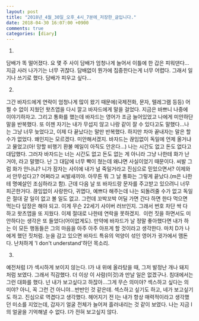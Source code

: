 ```yaml
---
layout: post
title: "2018년_4월_30일_오후_4시_7분에_저장한_글입니다."
date: 2018-04-30 16:07:00 +0900
comments: true 
categories: [diary] 
---
```

1.
담배가 똑 떨어졌다. 요 몇 주 사이 담배가 엄청나게 늘어서 이틀에 한 갑은 피워댄다...지금 사러 나가기는 너무 귀찮다. 담배없이 뭔가에 집중한다는게 너무 어렵다. 그래서 일기나 쓰기로 했다. 담배가 피우고 싶다...

2.
그간 바자드에게 연락이 엄청나게 많이 왔기 때문에(국제전화, 문자, 텔레그램 등등) 어쩔 수 없이 지웠던 왓츠앱을 다시 깔고 바자드에게 말을 걸었다. 지금은 바쁘니 나중에 이야기하자고. 그리고 통화를 했는데 바자드는 영어가 조금 늘어있었고 나에게 미안하단 말을 반복했다. 또 이젠 자기는 내가 무섭지 않고 나랑 같이 잘 수 있다고도 말했다...나는 그냥 너무 늦었다고, 이제 다 끝났다는 말만 반복했다. 하지만 차마 끝내자는 말은 할 수가 없었다. 왜인지는 모르겠다. 미안해서겠지. 바자드는 끊임없이 독일에 언제 올거냐고 물었고(아! 망할 비행기 환불 메일이 아직도 안온다...) 나는 시간도 없고 돈도 없다고 대답했다. 그러자 바자드는 너는 시간도 없고 돈도 없는 게 아니라 그냥 나한테 화가 난거야, 라고 말했다. 난 그 대답에 너무 빡이 쳤는데 왜냐면 사실이었기 때문이다. 씨발 그럼 화가 안나냐? 니가 잠자는 사이에 내가 널 죽일거라고 진심으로 믿었으면서? 이제와서 안무섭다고? 어쩌라고 씨발새끼야. 아무튼 뭐 그 날 통화는 그렇게 끝났다.(m은 나한테 명예살인 조심하라고 함). 근데 다음 날 또 바자드랑 문자를 주고받고 있으려니 너무 피곤한거다. 끊임없이 사랑한다, 귀엽다, 예쁘다 해주는데 나는 되돌려줄 수가 없고 독일은 절대 갈 일이 없고 볼 일도 없고. 그런데 꼬박꼬박 어딜 가면 간다 하면 한다 먹으면 먹는다 답장은 해야 되고. 이게 무슨 22세기 사이버 러브인지. 그래서 번호 차단 싹 다 하고 왓츠앱을 또 지웠다. 이제 절대로 나한테 연락을 못하겠지. 
이런 짓을 하면서도 미안하다는 생각은 또 들었다(어이없게도). 만약에 바자드가 날 정말 좋아했다면 내가 하는 이 모든 행동들은 그의 마음을 아주 아주 아프게 할 것이라고 생각한다. 마치 D가 나에게 했던 짓처럼. 눈을 감고 있으면 바자드 특유의 억양이 섞인 영어가 귓가에서 맴돈다. 난처하게 'I don't understand'하던 목소리.

3.
예전처럼 I가 섹시하게 보이지 않는다. I가 내 위에 올라탔을 때, 그저 발정난 개나 돼지처럼 보였다. 그래서 직감했다. 더 이상 이 사람(이것)과 만날 일은 없겠구나. 침대에서는 그런 대화를 했다. 넌 내가 보고싶다고 하잖아...그게 무슨 의미야? 섹스하고 싶다는 의미야? 아니, 꼭 그런 건 아니야...반반인 것 같은데. 섹스하고 싶기도 하고, 네가 보고싶기도 하고. 진심으로 역겹다고 생각했다. 헤어지기 전 I는 내가 항상 매력적이라고 생각했던 미소를 지었는데, 갑자기 얼굴 전체가 늘어져 흘러내리는 것 같이 보였다. 나는 지금 I의 얼굴을 기억해낼 수 없다. I가 전혀 보고싶지 않다.


